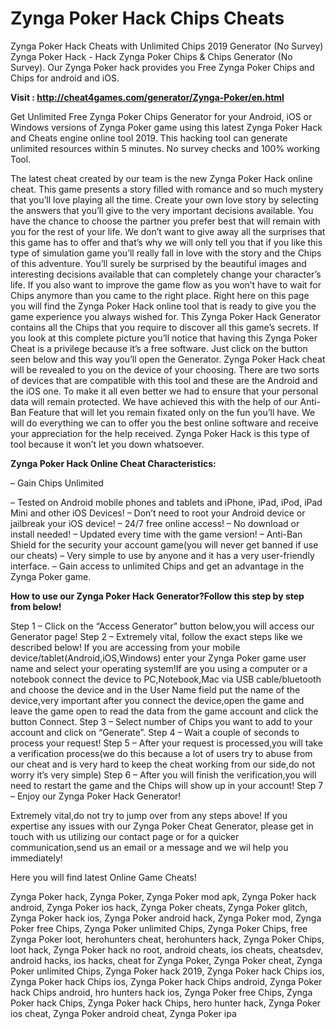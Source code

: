 <h1>Zynga Poker Hack Chips Cheats</h1>

Zynga Poker Hack Cheats with Unlimited Chips 2019 Generator (No Survey) Zynga Poker Hack - Hack Zynga Poker Chips & Chips Generator (No Survey). Our Zynga Poker hack provides you Free Zynga Poker Chips and Chips for android and iOS.

<b>Visit : http://cheat4games.com/generator/Zynga-Poker/en.html</b>

Get Unlimited Free Zynga Poker Chips Generator for your Android, iOS or Windows versions of Zynga Poker game using this latest Zynga Poker Hack and Cheats engine online tool 2019. This hacking tool can generate unlimited resources within 5 minutes. No survey checks and 100% working Tool.

The latest cheat created by our team is the new Zynga Poker Hack online cheat. This game presents a story filled with romance and so much mystery that you’ll love playing all the time. Create your own love story by selecting the answers that you’ll give to the very important decisions available. You have the chance to choose the partner you prefer best that will remain with you for the rest of your life. We don’t want to give away all the surprises that this game has to offer and that’s why we will only tell you that if you like this type of simulation game you’ll really fall in love with the story and the Chips of this adventure. You’ll surely be surprised by the beautiful images and interesting decisions available that can completely change your character’s life. If you also want to improve the game flow as you won’t have to wait for Chips anymore than you came to the right place. Right here on this page you will find the Zynga Poker Hack online tool that is ready to give you the game experience you always wished for. This Zynga Poker Hack Generator contains all the Chips that you require to discover all this game’s secrets. If you look at this complete picture you’ll notice that having this Zynga Poker Cheat is a privilege because it’s a free software. Just click on the button seen below and this way you’ll open the Generator. Zynga Poker Hack cheat will be revealed to 
you on the device of your choosing. There are two sorts of devices that are compatible with this tool and these are the Android and the iOS one. To make it all even better we had to ensure that your personal data will remain protected. We have achieved this with the help of our Anti-Ban Feature that will let you remain fixated only on the fun you’ll have. We will do everything we can to offer you the best online software and receive your appreciation for the help received. Zynga Poker Hack is this type of tool because it won’t let you down whatsoever.


<b>Zynga Poker Hack Online Cheat Characteristics:</b>

– Gain Chips Unlimited

– Tested on Android mobile phones and tablets and iPhone, iPad, iPod, iPad Mini and other iOS Devices!
– Don’t need to root your Android device or jailbreak your iOS device!
– 24/7 free online access!
– No download or install needed!
– Updated every time with the game version!
– Anti-Ban Shield for the security your account game(you will never get banned if use our cheats)
– Very simple to use by anyone and it has a very user-friendly interface.
– Gain access to unlimited Chips and get an advantage in the Zynga Poker game.


<b>How to use our Zynga Poker Hack Generator?Follow this step by step from below!</b>

Step 1 – Click on the “Access Generator” button below,you will access our Generator page!
Step 2 – Extremely vital, follow the exact steps like we described below! If you are accessing from your mobile device/tablet(Android,iOS,Windows) enter your Zynga Poker game user name and select your operating system!If are you using a computer or a notebook connect the device to PC,Notebook,Mac via USB cable/bluetooth and choose the device and in the User Name field put the name of the device,very important after you connect the device,open the game and leave the game open to read the data from the game account and click the button Connect.
Step 3 – Select number of Chips you want to add to your account and click on “Generate”.
Step 4 – Wait a couple of seconds to process your request!
Step 5 – After your request is processed,you will take a verification process(we do this because a lot of users try to abuse from our cheat and is very hard to keep the cheat working from our side,do not worry it’s very simple)
Step 6 – After you will finish the verification,you will need to restart the game and the Chips will show up in your account!
Step 7 – Enjoy our Zynga Poker Hack Generator!

Extremely vital,do not try to jump over from any steps above! If you expertise any issues with our Zynga Poker Cheat Generator, please get in touch with us utilizing our contact page or for a quicker communication,send us an email or a message and we wil help you immediately!

Here you will find latest Online Game Cheats!


Zynga Poker hack, Zynga Poker, Zynga Poker mod apk, Zynga Poker hack android, Zynga Poker ios hack, Zynga Poker cheats, Zynga Poker glitch, Zynga Poker hack ios, Zynga Poker android hack, Zynga Poker mod, Zynga Poker free Chips, Zynga Poker unlimited Chips, Zynga Poker Chips, free Zynga Poker loot, herohunters cheat, herohunters hack, Zynga Poker Chips, loot hack, Zynga Poker hack no root, android cheats, ios cheats, cheatsdev, android hacks, ios hacks, cheat for Zynga Poker, Zynga Poker cheat, Zynga Poker unlimited Chips, Zynga Poker hack 2019, Zynga Poker hack Chips ios, Zynga Poker hack Chips ios, Zynga Poker hack Chips android, Zynga Poker hack Chips android, hro hunters hack ios, Zynga Poker free Chips, Zynga Poker hack Chips, Zynga Poker hack Chips, hero hunter hack, Zynga Poker ios cheat, Zynga Poker android cheat, Zynga Poker ipa


